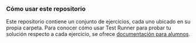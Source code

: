 ### Cómo usar este repositorio

Este repositorio contiene un conjunto de ejercicios, cada uno ubicado en su propia carpeta. Para conocer cómo usar Test Runner para probar tu solución respecto a cada ejercicio, se ofrece [documentación para alumnos](https://github.com/uadyfmat/test-runner-documentacion-adicional#para-alumnos).